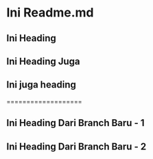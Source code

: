 # Ini Readme.md

## Ini Heading

## Ini Heading Juga

## Ini juga heading

===================

## Ini Heading Dari Branch Baru - 1

## Ini Heading Dari Branch Baru - 2
